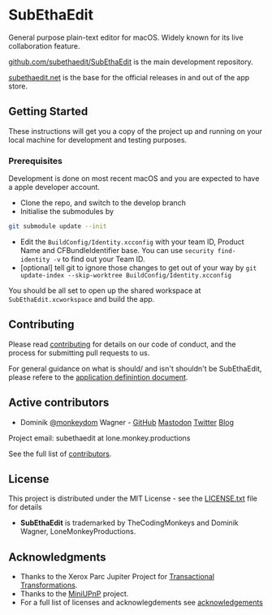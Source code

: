 # SubEthaEdit

General purpose plain-text editor for macOS. Widely known for its live collaboration feature. 

[github.com/subethaedit/SubEthaEdit](https://github.com/subethaedit/SubEthaEdit) is the main development repository.

[subethaedit.net](https://subethaedit.net/) is the base for the official releases in and out of the app store.

## Getting Started

These instructions will get you a copy of the project up and running on your local machine for development and testing purposes.

### Prerequisites

Development is done on most recent macOS and you are expected to have a apple developer account.

* Clone the repo, and switch to the develop branch
* Initialise the submodules by

```bash
git submodule update --init
```
* Edit the `BuildConfig/Identity.xcconfig` with your team ID, Product Name and CFBundleIdentifier base. You can use `security find-identity -v` to find out your Team ID.
* [optional] tell git to ignore those changes to get out of your way by `git update-index --skip-worktree BuildConfig/Identity.xcconfig`

You should be all set to open up the shared workspace at `SubEthaEdit.xcworkspace` and build the app.

## Contributing

Please read [contributing](Contributing.md) for details on our code of conduct, and the process for submitting pull requests to us.

For general guidance on what is should/ and isn't shouldn't be SubEthaEdit, please refere to the [application definintion document](ApplicationDefinition.md).

## Active contributors

* Dominik [@monkeydom](https://mastodon.technology/@monkeydom) Wagner - [GitHub](https://github.com/monkeydom) [Mastodon](https://mastodon.technology/@monkeydom) [Twitter](https://twitter.com/monkeydom) [Blog](https://coding.monkeydom.de/)

Project email: subethaedit at lone.monkey.productions

See the full list of [contributors](Contributors.md).

## License

This project is distributed under the MIT License - see the [LICENSE.txt](LICENSE.txt) file for details

* **SubEthaEdit** is trademarked by TheCodingMonkeys and Dominik Wagner, LoneMonkeyProductions.

## Acknowledgments

* Thanks to the Xerox Parc Jupiter Project for [Transactional Transformations](https://www.semanticscholar.org/paper/High-Latency%2C-Low-Bandwidth-Windowing-in-the-System-Nichols-Curtis/369c52d8214b73a86b1e3f31d287823ea91884d6).
* Thanks to the [MiniUPnP](http://miniupnp.free.fr) project.
* For a full list of licenses and acknowlegdements see [acknowledgements](Acknowledgements.md)
